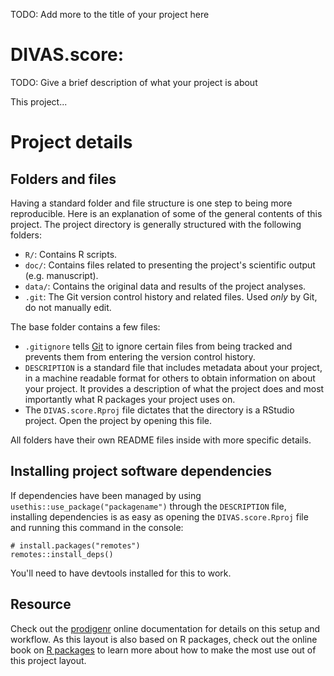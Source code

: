 TODO: Add more to the title of your project here

# DIVAS.score:

TODO: Give a brief description of what your project is about

This project...

# Project details

## Folders and files

Having a standard folder and file structure is one step to being more reproducible.
Here is an explanation of some of the general contents of this project. The
project directory is generally structured with the following folders:

- `R/`: Contains R scripts.
- `doc/`: Contains files related to presenting the project's scientific output
(e.g. manuscript).
- `data/`: Contains the original data and results of the project analyses.
- `.git`: The Git version control history and related files. Used *only* by Git,
do not manually edit.

The base folder contains a few files:

- `.gitignore` tells [Git](https://git-scm.com/) to ignore certain files from
being tracked and prevents them from entering the version control history.
- `DESCRIPTION` is a standard file that includes metadata about your project, in
a machine readable format for others to obtain information on about your
project. It provides a description of what the project does and most importantly
what R packages your project uses on.
- The `DIVAS.score.Rproj` file dictates that the directory is a RStudio
project. Open the project by opening this file.

All folders have their own README files inside with more specific details.

## Installing project software dependencies

If dependencies have been managed by using `usethis::use_package("packagename")`
through the `DESCRIPTION` file, installing dependencies is as easy as opening the
`DIVAS.score.Rproj` file and running this command in the console:

    # install.packages("remotes")
    remotes::install_deps()

You'll need to have devtools installed for this to work.

## Resource

Check out the [prodigenr](https://lwjohnst86.github.io/prodigenr) online
documentation for details on this setup and workflow. As this layout is also based
on R packages, check out the online book on [R packages](http://r-pkgs.had.co.nz/)
to learn more about how to make the most use out of this project layout.
